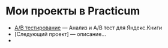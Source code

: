 # Мои проекты в Practicum

- [A/B тестирование](ab_test_project_yandex_book/) — Анализ и A/B тест для Яндекс.Книги
- [Следующий проект] — описание...
- 
